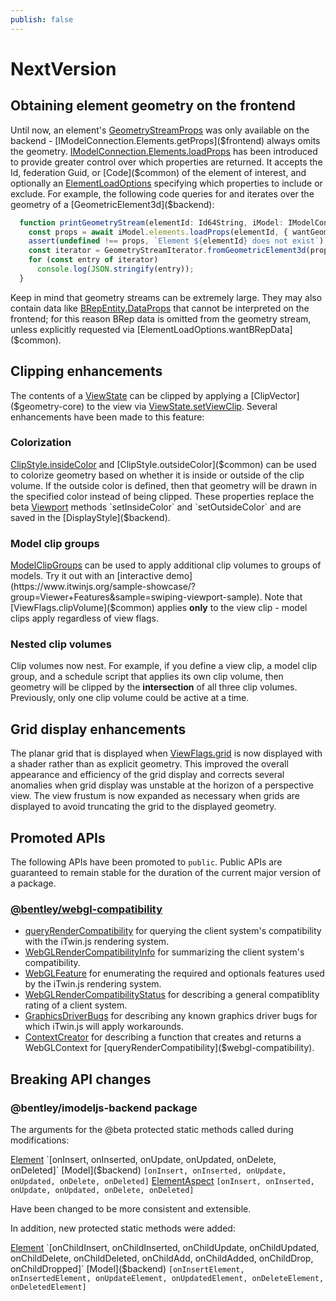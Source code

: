 ```yaml
---
publish: false
---
```

# NextVersion

## Obtaining element geometry on the frontend

Until now, an element's [GeometryStreamProps]($common) was only available on the backend - [IModelConnection.Elements.getProps]($frontend) always omits the geometry. [IModelConnection.Elements.loadProps]($frontend) has been introduced to provide greater control over which properties are returned. It accepts the Id, federation Guid, or [Code]($common) of the element of interest, and optionally an [ElementLoadOptions]($common) specifying which properties to include or exclude. For example, the following code queries for and iterates over the geometry of a [GeometricElement3d]($backend):

```ts
  function printGeometryStream(elementId: Id64String, iModel: IModelConnection): void {
    const props = await iModel.elements.loadProps(elementId, { wantGeometry: true }) as GeometricElement3dProps;
    assert(undefined !== props, `Element ${elementId} does not exist`);
    const iterator = GeometryStreamIterator.fromGeometricElement3d(props);
    for (const entry of iterator)
      console.log(JSON.stringify(entry));
  }
```

Keep in mind that geometry streams can be extremely large. They may also contain data like [BRepEntity.DataProps]($common) that cannot be interpreted on the frontend; for this reason BRep data is omitted from the geometry stream, unless explicitly requested via [ElementLoadOptions.wantBRepData]($common).

## Clipping enhancements

The contents of a [ViewState]($frontend) can be clipped by applying a [ClipVector]($geometry-core) to the view via [ViewState.setViewClip]($frontend). Several enhancements have been made to this feature:

### Colorization

[ClipStyle.insideColor]($common) and [ClipStyle.outsideColor]($common) can be used to colorize geometry based on whether it is inside or outside of the clip volume. If the outside color is defined, then that geometry will be drawn in the specified color instead of being clipped. These properties replace the beta [Viewport]($frontend) methods `setInsideColor` and `setOutsideColor` and are saved in the [DisplayStyle]($backend).

### Model clip groups

[ModelClipGroups]($common) can be used to apply additional clip volumes to groups of models. Try it out with an [interactive demo](https://www.itwinjs.org/sample-showcase/?group=Viewer+Features&sample=swiping-viewport-sample). Note that [ViewFlags.clipVolume]($common) applies **only** to the view clip - model clips apply regardless of view flags.

### Nested clip volumes

Clip volumes now nest. For example, if you define a view clip, a model clip group, and a schedule script that applies its own clip volume, then geometry will be clipped by the **intersection** of all three clip volumes. Previously, only one clip volume could be active at a time.

## Grid display enhancements

The planar grid that is displayed when [ViewFlags.grid]($common) is now displayed with a shader rather than as explicit geometry.  This improved the overall appearance and efficiency of the grid display and corrects several anomalies when grid display was unstable at the horizon of a perspective view.  The view frustum is now expanded as necessary when grids are displayed to avoid truncating the grid to the displayed geometry.

## Promoted APIs

The following APIs have been promoted to `public`. Public APIs are guaranteed to remain stable for the duration of the current major version of a package.

### [@bentley/webgl-compatibility](https://www.itwinjs.org/reference/webgl-compatibility/)

* [queryRenderCompatibility]($webgl-compatibility) for querying the client system's compatibility with the iTwin.js rendering system.
* [WebGLRenderCompatibilityInfo]($webgl-compatibility) for summarizing the client system's compatibility.
* [WebGLFeature]($webgl-compatibility) for enumerating the required and optionals features used by the iTwin.js rendering system.
* [WebGLRenderCompatibilityStatus]($webgl-compatibility) for describing a general compatiblity rating of a client system.
* [GraphicsDriverBugs]($webgl-compatibility) for describing any known graphics driver bugs for which iTwin.js will apply workarounds.
* [ContextCreator]($webgl-compatibility) for describing a function that creates and returns a WebGLContext for [queryRenderCompatibility]($webgl-compatibility).
## Breaking API changes

### @bentley/imodeljs-backend package

The arguments for the @beta protected static methods called during modifications:

  [Element]($backend) `[onInsert, onInserted, onUpdate, onUpdated, onDelete, onDeleted]`
  [Model]($backend) `[onInsert, onInserted, onUpdate, onUpdated, onDelete, onDeleted]`
  [ElementAspect]($backend) `[onInsert, onInserted, onUpdate, onUpdated, onDelete, onDeleted]`

Have been changed to be more consistent and extensible.

In addition, new protected static methods were added:

  [Element]($backend) `[onChildInsert, onChildInserted, onChildUpdate, onChildUpdated, onChildDelete, onChildDeleted, onChildAdd, onChildAdded, onChildDrop, onChildDropped]`
  [Model]($backend) `[onInsertElement, onInsertedElement, onUpdateElement, onUpdatedElement, onDeleteElement, onDeletedElement]`